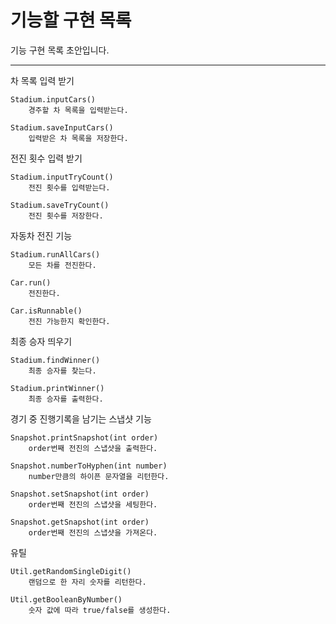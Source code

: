 # 기능할 구현 목록
기능 구현 목록 초안입니다.  

----
차 목록 입력 받기
```
Stadium.inputCars()
    경주할 차 목록을 입력받는다.
```
```
Stadium.saveInputCars()
    입력받은 차 목록을 저장한다.
```

전진 횟수 입력 받기
```
Stadium.inputTryCount()
    전진 횟수를 입력받는다. 
```
```
Stadium.saveTryCount()
    전진 횟수를 저장한다.
```
자동차 전진 기능
```
Stadium.runAllCars()
    모든 차를 전진한다.
```
```
Car.run()
    전진한다.
```
```
Car.isRunnable()
    전진 가능한지 확인한다.
```

최종 승자 띄우기
```
Stadium.findWinner()
    최종 승자를 찾는다.
```
```
Stadium.printWinner()
    최종 승자를 출력한다.
```

경기 중 진행기록을 남기는 스냅샷 기능
```
Snapshot.printSnapshot(int order)
    order번째 전진의 스냅샷을 출력한다.
```
```
Snapshot.numberToHyphen(int number)
    number만큼의 하이픈 문자열을 리턴한다.
```
```
Snapshot.setSnapshot(int order)
    order번째 전진의 스냅샷을 세팅한다.
```
```
Snapshot.getSnapshot(int order)
    order번째 전진의 스냅샷을 가져온다.
```

유틸
```
Util.getRandomSingleDigit()
    랜덤으로 한 자리 숫자를 리턴한다.
```
```
Util.getBooleanByNumber()
    숫자 값에 따라 true/false를 생성한다.
```